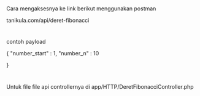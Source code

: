 #

Cara mengaksesnya ke link berikut
menggunakan postman

tanikula.com/api/deret-fibonacci

#

contoh payload

{
"number_start" : 1,
"number_n" : 10

}

#

Untuk file file api controllernya di
app/HTTP/DeretFibonacciController.php
